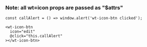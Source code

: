 ### Note: all wt=icon props are passed as "$attrs"

```vue
const callAlert = () => window.alert('wt-icon-btn clicked');

<wt-icon-btn
  icon="edit"
  @click="this.callAlert"
></wt-icon-btn>
```
